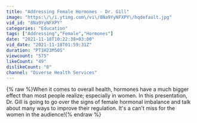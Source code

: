 ```yaml
---
title: "Addressing Female Hormones - Dr. Gill"
image: "https:\/\/i.ytimg.com\/vi\/8Na9YyNFXPY\/hqdefault.jpg"
vid_id: "8Na9YyNFXPY"
categories: "Education"
tags: ["Addressing","Female","Hormones"]
date: "2021-11-18T10:22:38+03:00"
vid_date: "2021-11-18T01:59:31Z"
duration: "PT1H23M50S"
viewcount: "575"
likeCount: "49"
dislikeCount: "0"
channel: "Diverse Health Services"
---
```

{% raw %}When it comes to overall health, hormones have a much bigger effect than most people realize; especially in women. In this presentation, Dr. Gill is going to go over the signs of female hormonal imbalance and talk about many ways to improve their regulation. It's a can't miss for the women in the audience!{% endraw %}
